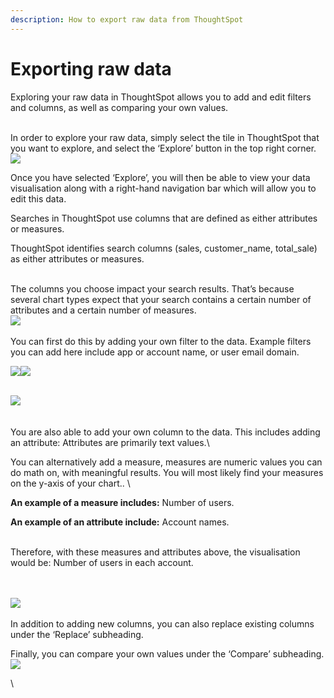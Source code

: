 ```yaml
---
description: How to export raw data from ThoughtSpot
---
```


# Exporting raw data

Exploring your raw data in ThoughtSpot allows you to add and edit filters and columns, as well as comparing your own values.

\
In order to explore your raw data, simply select the tile in ThoughtSpot that you want to explore, and select the ‘Explore’ button in the top right corner.![](https://lh7-us.googleusercontent.com/gSkMyGo-ccKESPr1X\_FeZG05XbOP5pke2bmjoIVGclksLXudvGeVTmROKYJnfaYGxzTEGxhRcwenhtQTVZKY44c4kZn3bg\_XdsrlMS7JLu\_M0mlgooG9pIFZ-mcF3lU51BdkjOuH6WW7I7YbxTNNuFA)

Once you have selected ‘Explore’, you will then be able to view your data visualisation along with a right-hand navigation bar which will allow you to edit this data.&#x20;

Searches in ThoughtSpot use columns that are defined as either attributes or measures.

ThoughtSpot identifies search columns (sales, customer\_name, total\_sale) as either attributes or measures.&#x20;

\
The columns you choose impact your search results. That’s because several chart types expect that your search contains a certain number of attributes and a certain number of measures.\
![](https://lh7-us.googleusercontent.com/2BWeXM6iNcYfGmw\_NnLCnIjhz7XJudEF1X-Eo2t1YByLehxFdHgVl4WwBJVDHXnIIBT74y6V5Ul1EF8ZzPUucgjoAEemAPD\_E4v7\_Oha-xR9NIYUsred1jAiojvtPsMlJA\_WnzREHgTyNg-z6h3buwg)\
\
You can first do this by adding your own filter to the data. Example filters you can add here include app or account name, or user email domain.

![](https://lh7-us.googleusercontent.com/mgUQpPlcGMck0lPGo0Fuw4\_Zr6kUPVAuPPf7kKaA9ZTGyRteJhpkPShZZM-QErZLpt8JGIYGwaa\_AuwF5ZhchRxA2GyrECBuiPGHmMr578Yzqd5jvqr8PDri4mB-eSAIvEyHlV62SOey4snLIc0WirY)![](https://lh7-us.googleusercontent.com/vxM2Nz92u5pBFHDoGtqk5PV3Z4VNpFdzSebxLluhukYOazNrXkEZ7WXeeQpgAKUCLD0727cp8P68Iou4PrheSTmk6HUUSJ4VlKpE\_qj16CHqOMs6rEuL-OLqnKAbzBgRZ9Nv488rtfcsi1DGyk3KOL0)

\
![](https://lh7-us.googleusercontent.com/iLfqtZCUIRw0LQN7zI4-RbMP8\_Y-\_35HvXyNN5iyY72hVcvTNnzn2b1VeHKGNcUIhhFY1qqnQdzNGkgNCNo-6OkhpWoA-rVNM4jE3IU5fS2e0JiZI0Rll\_8OwmfOHFlk5qw7eooU8rLq30JEtiKwcGw)\
\
\
You are also able to add your own column to the data. This includes adding an attribute: Attributes are primarily text values.\


You can alternatively add a measure, measures are numeric values you can do math on, with meaningful results. You will most likely find your measures on the y-axis of your chart.. \


**An example of a measure includes:** Number of users.&#x20;

**An example of an attribute include:** Account names.&#x20;

\
Therefore, with these measures and attributes above, the visualisation would be: Number of users in each account.

\
\
![](https://lh7-us.googleusercontent.com/H2uByWqApkMes4k63vrr9HeDPViQBkqAX2u0IUPLRcOF5jPRsqtpog0c2otMT7e4Vh1i-XZCl0n894RMNks6u8CHtb\_PSQ25AwTFL3Yq-oIo1n1Me0Q1mCZp6Ich03M-UZnSLcz9OC5qDUADuH80OH0)\
\
In addition to adding new columns, you can also replace existing columns under the ‘Replace’ subheading.&#x20;

Finally, you can compare your own values under the ‘Compare’ subheading.![](https://lh7-us.googleusercontent.com/kaJ0-BU2E5VWu6A0zey7dkbK0pMG\_N-SV1tg3rK5NZKMNvTOje8FsLaVcwvcAVSeYgQHJrLzhNmpqjMojd4oz9UXQay3IGwSKMGJZmMQ2BAo8gMmJW9mT4N3ZvL4gYH18-hKfVnZNAxlsdvSpk7G\_lU)

\

